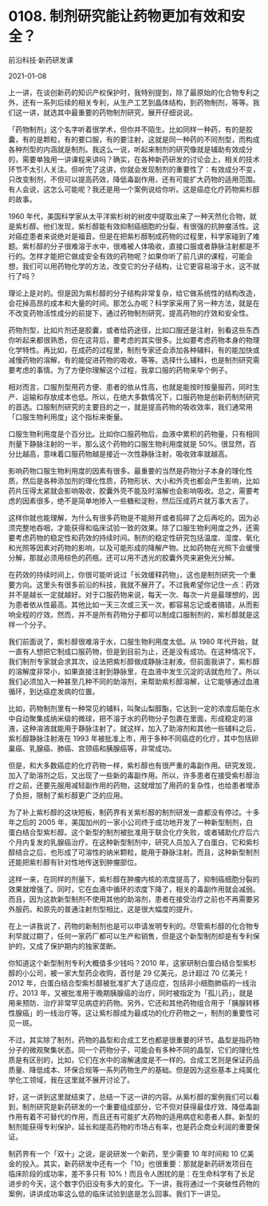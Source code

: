# 0108. 制剂研究能让药物更加有效和安全？

前沿科技·新药研发课

2021-01-08

上一讲，在谈创新药的知识产权保护时，我特别提到，除了最原始的化合物专利之外，还有一系列后续的相关专利，从生产工艺到晶体结构，到药物制剂，等等。我们这一讲，就选其中最重要的药物制剂研究，展开仔细说说。

「药物制剂」这个名字听着很学术，但你并不陌生。比如同样一种药，有的是胶囊，有的是颗粒，有的要口服，有的要注射，这就是同一种药的不同剂型，而构成各种剂型的内涵就是制剂。我这么一说，听起来制剂的研究像就是辅助有效成分的，需要单独用一讲课程来讲吗？确实，在各种新药研发的讨论会上，相关的技术环节不太引人关注。但听完了这讲，你就会发现制剂的重要性了：有效成分不变，只改变制剂，不但可以提高药效，降低毒副作用，还有可能扩大药物的适用范围。有人会说，这怎么可能呢？我还是用一个案例说给你听。这是癌症化疗药物紫杉醇的故事。

1960 年代，美国科学家从太平洋紫杉树的树皮中提取出来了一种天然化合物，就是紫杉醇。他们发现，紫杉醇能有效抑制癌细胞的分裂，有很强的抗肿瘤活性。这对癌症患者来说绝对是福音。但是在把紫杉醇制成药物的过程里，科学家碰到了难题。紫杉醇的分子很难溶于水中，很难被人体吸收，直接口服或者静脉注射都是不行的。怎样才能把它做成安全有效的药物呢？如果你听了前几讲的课程，可能会想，我们可以用药物化学的方法，改变它的分子结构，让它更容易溶于水，这不就行了吗？

理论上是对的。但是因为紫杉醇的分子结构非常复杂，给它做系统性的结构改造，会花掉高昂的成本和大量的时间。那怎么办呢？科学家采用了另一种方法，就是在不改变药物活性成分的前提下，通过药物制剂研究，提高药物的疗效和安全性。

药物剂型，比如片剂还是胶囊，或者给药途径，比如口服还是注射，别看这些东西你听起来都很熟悉，但在这背后，要考虑的其实很多。比如要考虑药物本身的物理化学特性。再比如，在成药的过程里，制剂专家还会添加各种辅料，有的能加快或减慢药物的溶解，有的能促进药物的吸收，等等。选择什么辅料，也是制剂研究需要考虑的事情。为了方便你理解这个过程，我拿口服的药物来举个例子。

相对而言，口服剂型用药方便、患者的依从性高，也就是能按时按量服药，同时生产、运输和存放成本也低。所以，在绝大多数情况下，口服药物是创新药制剂研究的首选。口服制剂研究的主要目的之一，就是提高药物的吸收效率，我们通常用「口服生物利用度」这个指标来衡量。

口服生物利用度是个百分比。比如你口服药物后，血液中累积的药物量，只有相同剂量下静脉注射的一半，那么这个药物的口服生物利用度就是 50%。很显然，百分比越高，意味着口服药物越是接近一次性静脉注射，吸收效率就越高。

影响药物口服生物利用度的因素有很多。最重要的当然是药物分子本身的理化性质，然后是各种添加剂的理化性质，药物形状、大小和外壳也都会产生影响，比如药片压得太紧就会影响吸收，胶囊外壳不能及时溶解也会影响吸收。总之，需要考虑的因素很多，绝不是简单地掺入一些糖和淀粉，然后压成药片就万事大吉了。

这样你就也能理解，为什么有很多药物是不能掰开或者捣碎了之后再吃的。因为必须完整地吞咽，才能获得和临床试验一致的效果。除了口服生物利用度之外，还需要考虑药物的稳定性和药效的持续时间。制剂的稳定性研究包括温度、湿度、氧化和光照等因素对药物的影响，以及可能形成的降解产物。比如药物在光照下会缓慢分解，那就必须用棕色的药瓶，还可以用不透光的胶囊外壳来避免光分解。

在药效的持续时间上，你很可能听说过「长效缓释药物」，这也是制剂研究一个重要方向。这里头有很多前沿的科技，我就不展开了。不过我希望你记住一点：药效并不是越长一定就越好。对于口服药物来说，每天一次、每次一片是最理想的，因为患者依从性最高。其他比如一天三次或三天一次，都容易忘记或者搞错，从而影响全程的疗效。然而，并不是所有药物分子都可以制成口服制剂的，紫杉醇就是这样一个分子。

我们前面说了，紫杉醇很难溶于水，口服生物利用度太低。从 1980 年代开始，就一直有人想把它制成口服药物，但是到目前为止，还是没有成功。在这种情况下，我们制剂专家就会求其次，设法把紫杉醇做成静脉注射液。但前面我讲了，紫杉醇的溶解度非常小，如果直接注射到静脉里，在血液中发生沉淀的话就危险了。所以我们必须加入一种甚至几种不同的助溶剂，来帮助紫杉醇溶解，让它能够通过血液循环，到达癌症发病的位置。

比如，药物制剂里有一种常见的辅料，叫聚山梨醇酯，它达到一定的浓度后能在水中自动聚集成纳米级的微球，把不溶于水的药物分子包裹在里面，形成稳定的溶液，这种溶液就能用于静脉注射了。就这样，加入了助溶剂和其他一些辅料之后，紫杉醇静脉注射液在 1993 年被批准上市，用于多种不同癌症的化疗，其中包括卵巢癌、乳腺癌、肺癌、宫颈癌和胰腺癌等，非常成功。

但是，和大多数癌症的化疗药物一样，紫杉醇也有很严重的毒副作用。研究发现，加入了助溶剂之后，又出现了一些新的毒副作用。所以，许多患者在接受紫杉醇治疗之前，还要先服用减轻副作用的药物，这就增加了用药的复杂性，也给患者增添了负担，限制了紫杉醇更广泛的应用。

为了补上紫杉醇的这块短板，制药界有关紫杉醇的制剂研发一直都没有停过。十多年之后的 2005 年，美国加州的一家小公司终于成功地开发了一种新型制剂，白蛋白结合型紫杉醇。这个新型的制剂被批准用于联合化疗失败，或者辅助化疗后六个月内复发的乳腺癌治疗。在这种新型制剂中，研究人员加入了白蛋白，它和紫杉醇结合之后，也形成了可溶性的纳米颗粒，能用于静脉注射。而且，这种新型制剂还能把紫杉醇有针对性地传送到肿瘤部位。

这样一来，在同样的剂量下，紫杉醇在肿瘤内核的浓度提高了，抑制癌细胞分裂的效果就增强了。同时，它在血液中循环的浓度下降了，相关的毒副作用就会减弱。而且，因为这款新型制剂不使用其他的助溶剂，患者在接受治疗之前也不再需要另外服药。和原先的普通注射剂型相比，这是很大幅度的提升。

在上一讲我说了，药物的新制剂也是可以申请发明专利的。尽管紫杉醇的化合物专利早就过期了，任何一家药厂都可以生产和销售，但是这个新型制剂却是有专利保护的，又成了保护期内的独家垄断。

你知道这个新型制剂专利大概值多少钱吗？2010 年，这家研制白蛋白结合型紫杉醇的小公司，被一家大型药企收购，首付是 29 亿美元，总计超过 70 亿美元！2012 年，白蛋白结合型紫杉醇被批准扩大了适应症，包括非小细胞肺癌的一线治疗。2013 年，又被批准用于晚期胰腺癌的治疗，同时被指定为「孤儿药」，就是用来预防、治疗非常罕见病症的药物。另外，它还和其他药物组合用于「胰腺转移性腺癌」的一线治疗等。这让紫杉醇成为最成功的化疗药物之一，制剂的重要性可见一斑。

不过，其实除了制剂，药物的晶型和合成工艺也都是很重要的环节。晶型是指药物分子的微观聚集状态。同一个药物分子，可能会有多种不同的晶型，它们的理化性质是有区别的，比如，它们在水中的溶解速度是不一样的。合成工艺则是保证药品质量、降低成本、环保合规等一系列药物生产的基础。但是因为这些基本上纯属化学化工领域，我在这里就不展开讨论了。

好，这一讲到这里就结束了，总结一下这一讲的内容。从紫杉醇的案例我们可以看到，制剂研究是新药研发的一个重要组成部分，它不但对获得最佳疗效、降低毒副作用有着不可替代的作用，而且还有可能扩大药物的适用病症和患者人群。新型的制剂能获得专利保护，延长和提高药物的市场占有率，也是药企商业利润的重要保证。

制药界有一个「双十」之说，是说研发一个新药，至少需要 10 年时间和 10 亿美金的投入。其实，新药研发中还有一个「10」也很重要：那就是新药研发项目在临床阶段的成功率，差不多只有 10%！而且令人困扰的是：在生命科学有了长足进步的今天，这个数字仍旧没有多大的变化。下一讲，我将通过一个突破性药物的案例，讲讲成功率这么低的临床试验到底是怎么回事。我们下一讲见。